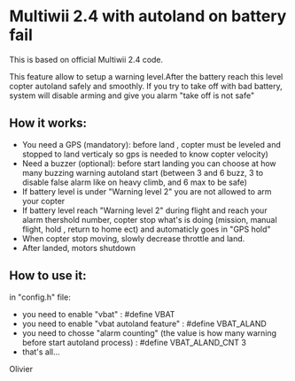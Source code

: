 # Multiwii 2.4 with autoland on battery fail

This is based on official Multiwii 2.4 code.

This feature allow to setup a warning level.After the battery reach this level copter autoland safely and smoothly.
If you try to take off with bad battery, system will disable arming and give you alarm "take off is not safe" 

How it works:
-
  - You need a GPS (mandatory): before land , copter must be leveled and stopped to land verticaly so gps is needed to know copter velocity)
  - Need a buzzer (optional): before start landing you can choose at how many buzzing warning autoland start (between 3 and 6 buzz, 3 to disable false alarm like on heavy climb, and 6 max to be safe)
  - If battery level is under "Warning level 2" you are not allowed to arm your copter
  - If battery level reach "Warning level 2" during flight and reach your alarm thershold number, copter stop what's is doing (mission, manual flight, hold , return to home ect) and automaticly goes in "GPS hold"
  - When copter stop moving, slowly decrease throttle and land.
  - After landed, motors shutdown
 
How to use it:
-
in "config.h" file:

- you need to enable "vbat" : #define VBAT
- you need to enable "vbat autoland feature" : #define VBAT_ALAND
- you need to chosse "alarm counting" (the value is how many warning before start autoland process) : #define VBAT_ALAND_CNT    3 
- that's all...

Olivier

